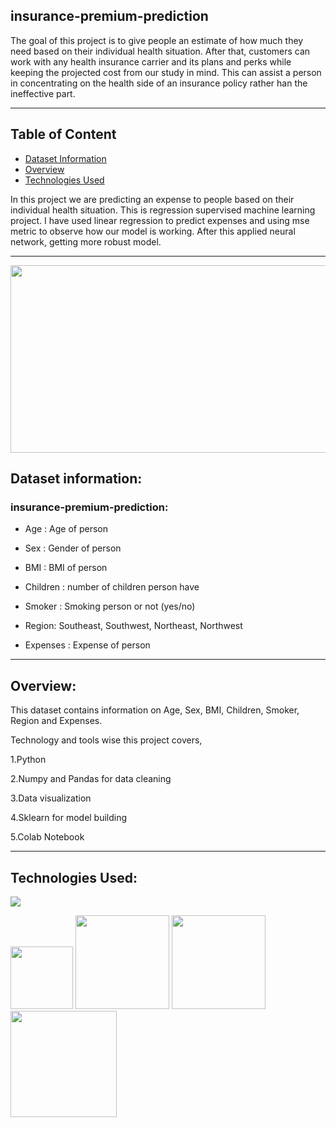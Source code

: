 ## insurance-premium-prediction
The goal of this project is to give people an estimate of how much they need based on their individual health situation. After that, customers can work with any health insurance carrier and its plans and perks while keeping the projected cost from our study in mind. This can assist a person in concentrating on the health side of an insurance policy rather han the ineffective part.

--------------------------------------------

## Table of Content

  * [Dataset Information](#dataset-information)
  * [Overview](#overview)
  * [Technologies Used](#technologies-used)


In this project we are predicting an expense to people based on their individual health situation. This is regression supervised machine learning project. I have used linear regression to predict expenses and using mse metric to observe how our model is working. After this applied neural network, getting more robust model.

---------------------------------------------------------------------------------------------------------------------------------------------------------------------------------
<img target="_blank" src="https://www.google.com/url?sa=i&url=https%3A%2F%2Fwww.livemint.com%2FMoney%2FMBK1VIyvrSWt8VBoBG1m1J%2FAnnual-health-insurance-premiums-increase-as-you-grow-older.html&psig=AOvVaw1GTbKpyOJ4RZ2iJLXfaI4U&ust=1644130275298000&source=images&cd=vfe&ved=0CAsQjRxqFwoTCNCggeT85_UCFQAAAAAdAAAAABAD.png" width=1000; height=300>

## Dataset information:

### insurance-premium-prediction:

* Age : Age of person

* Sex : Gender of person 

* BMI : BMI of person

* Children : number of children person have

* Smoker : Smoking person or not (yes/no)

* Region: Southeast, Southwest, Northeast, Northwest

* Expenses : Expense of person

--------------------------------------------------------------------------------------------

## Overview:

This dataset contains information on Age, Sex, BMI, Children, Smoker, Region and Expenses. 

Technology and tools wise this project covers,

1.Python

2.Numpy and Pandas for data cleaning

3.Data visualization

4.Sklearn for model building

5.Colab Notebook

--------------------------------

## Technologies Used:

![](https://forthebadge.com/images/badges/made-with-python.svg)

[<img target="_blank" src="https://user-images.githubusercontent.com/32620288/139657460-40ef4562-76bd-43f5-bbca-47b6bd29863e.png" width=100>](https://numpy.org)    [<img target="_blank" src="https://upload.wikimedia.org/wikipedia/commons/thumb/e/ed/Pandas_logo.svg/450px-Pandas_logo.svg.png" width=150>](https://pandas.pydata.org)  [<img target="_blank" src="https://seaborn.pydata.org/_static/logo-wide-lightbg.svg" width=150>](https://seaborn.pydata.org) [<img target="_blank" src="https://matplotlib.org/_static/logo2_compressed.svg" width=170>](https://matplotlib.org)   
